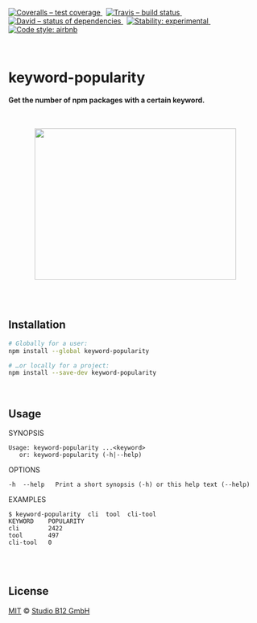 [![Coveralls – test coverage
](https://img.shields.io/coveralls/studio-b12/keyword-popularity.svg?style=flat-square)
](https://coveralls.io/r/studio-b12/keyword-popularity)
 [![Travis – build status
](https://img.shields.io/travis/studio-b12/keyword-popularity/master.svg?style=flat-square)
](https://travis-ci.org/studio-b12/keyword-popularity)
 [![David – status of dependencies
](https://img.shields.io/david/studio-b12/keyword-popularity.svg?style=flat-square)
](https://david-dm.org/studio-b12/keyword-popularity)
 [![Stability: experimental
](https://img.shields.io/badge/stability-experimental-yellow.svg?style=flat-square)
](https://nodejs.org/api/documentation.html#documentation_stability_index)
 [![Code style: airbnb
](https://img.shields.io/badge/code%20style-airbnb-777777.svg?style=flat-square)
](https://github.com/airbnb/javascript)




<div                                                         id="/">&nbsp;</div>

keyword-popularity
==================

**Get the number of npm packages with a certain keyword.**




<p align="center"><a
  title="Graphic by the great Justin Mezzell"
  href="http://justinmezzell.tumblr.com/post/89957156723"
  >
  <br/>
  <br/>
  <img
    src="Readme/….gif"
    width="400"
    height="300"
  />
  <br/>
  <br/>
</a></p>




<div                                             id="/installation">&nbsp;</div>

Installation
------------

```sh
# Globally for a user:
npm install --global keyword-popularity

# …or locally for a project:
npm install --save-dev keyword-popularity
```




<div                                                    id="/usage">&nbsp;</div>

Usage
-----

<!-- @doxie.inject start -->
<!-- Don’t remove or change the comment above – that can break automatic updates. -->
  SYNOPSIS

    Usage: keyword-popularity ...<keyword>
       or: keyword-popularity (-h|--help)


  OPTIONS

    -h  --help   Print a short synopsis (-h) or this help text (--help)


  EXAMPLES

    $ keyword-popularity  cli  tool  cli-tool
    KEYWORD    POPULARITY
    cli        2422
    tool       497
    cli-tool   0
<!-- Don’t remove or change the comment below – that can break automatic updates. More info at <http://npm.im/doxie.inject>. -->
<!-- @doxie.inject end -->



<div                                                  id="/license">&nbsp;</div>

<div                                                  id="/license">&nbsp;</div>

License
-------

[MIT][] © [Studio B12 GmbH][]

[MIT]:              ./License.md
[Studio B12 GmbH]:  http://studio-b12.de
